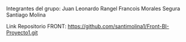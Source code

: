 Integrantes del grupo:
Juan Leonardo Rangel
Francois Morales Segura
Santiago Molina

Link Repositorio FRONT:
https://github.com/santimolina1/Front-BI-Proyecto1.git


